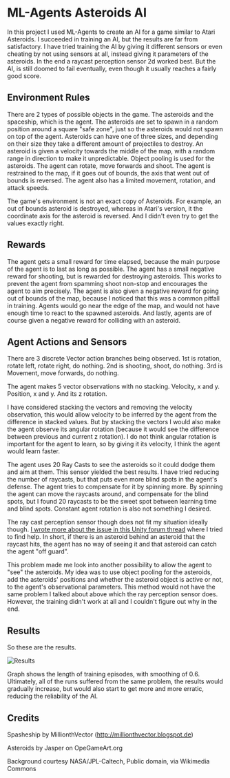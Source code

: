 # ML-Agents Asteroids AI

In this project I used ML-Agents to create an AI for a game similar to Atari Asteroids. I succeeded in training an AI, but the results are far from satisfactory.
I have tried training the AI by giving it different sensors or even cheating by not using sensors at all, instead giving it parameters of the asteroids.
In the end a raycast perception sensor 2d worked best. But the AI, is still doomed to fail eventually, even though it usually reaches a fairly good score.

## Environment Rules

There are 2 types of possible objects in the game. The asteroids and the spaceship, which is the agent.
The asteroids are set to spawn in a random position around a square "safe zone", just so the asteroids would not spawn on top of the agent.
Asteroids can have one of three sizes, and depending on their size they take a different amount of projectiles to destroy.
An asteroid is given a velocity towards the middle of the map, with a random range in direction to make it unpredictable.
Object pooling is used for the asteroids.
The agent can rotate, move forwards and shoot. The agent is restrained to the map, if it goes out of bounds, the axis that went out of bounds is reversed.
The agent also has a limited movement, rotation, and attack speeds.

The game's environment is not an exact copy of Asteroids. For example, an out of bounds asteroid is destroyed, whereas in Atari's version, it the coordinate axis for the asteroid is reversed.
And I didn't even try to get the values exactly right.

## Rewards

The agent gets a small reward for time elapsed, because the main purpose of the agent is to last as long as possible.
The agent has a small negative reward for shooting, but is rewarded for destroying asteroids. This works to prevent the agent from spamming shoot non-stop
and encourages the agent to aim precisely. The agent is also given a negative reward for going out of bounds of the map,
because I noticed that this was a common pitfall in training. Agents would go near the edge of the map, and would not have enough time to react to the spawned asteroids.
And lastly, agents are of course given a negative reward for colliding with an asteroid.

## Agent Actions and Sensors

There are 3 discrete Vector action branches being observed.
1st is rotation, rotate left, rotate right, do nothing.
2nd is shooting, shoot, do nothing.
3rd is Movement, move forwards, do nothing.

The agent makes 5 vector observations with no stacking.
Velocity, x and y.
Position, x and y.
And its z rotation.

I have considered stacking the vectors and removing the velocity observation, this would allow velocity to be inferred by the agent from the difference in stacked values.
But by stacking the vectors I would also make the agent observe its angular rotation (because it would see the difference between previous and current z rotation).
I do not think angular rotation is important for the agent to learn, so by giving it its velocity, I think the agent would learn faster.

The agent uses 20 Ray Casts to see the asteroids so it could dodge them and aim at them. This sensor yielded the best results. I have tried reducing the number of raycasts,
but that puts even more blind spots in the agent's defense. The agent tries to compensate for it by spinning more. By spinning the agent can move the raycasts around,
and compensate for the blind spots, but I found 20 raycasts to be the sweet spot between learning time and blind spots. Constant agent rotation is also not something I desired.

The ray cast perception sensor though does not fit my situation ideally though. [I wrote more about the issue in this Unity forum thread](https://forum.unity.com/threads/agent-perception-in-2d.1009399/) where I tried to find help.
In short, if there is an asteroid behind an asteroid that the raycast hits, the agent has no way of seeing it and that asteroid can catch the agent "off guard".

This problem made me look into another possibility to allow the agent to "see" the asteroids. My idea was to use object pooling for the asteroids,
add the asteroids' positions and whether the asteroid object is active or not, to the agent's observational parameters. This method would not have the same problem I talked about
above which the ray perception sensor does. However, the training didn't work at all and I couldn't figure out why in the end.

## Results

So these are the results.

![Results](https://i.imgur.com/QO8DE7V.png "Results")

Graph shows the length of training episodes, with smoothing of 0.6.
Ultimately, all of the runs suffered from the same problem, the results would gradually increase, but would also start to get more and more erratic,
reducing the reliability of the AI.

## Credits

Spasheship by MillionthVector (http://millionthvector.blogspot.de)

Asteroids by Jasper on OpeGameArt.org

Background courtesy NASA/JPL-Caltech, Public domain, via Wikimedia Commons
